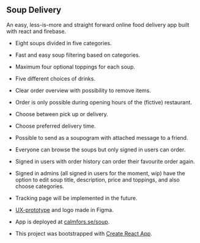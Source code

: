 ## Soup Delivery
An easy, less-is-more and straight forward online food delivery app built with react and firebase.

* Eight soups divided in five categories.

* Fast and easy soup filtering based on categories.

* Maximum four optional toppings for each soup.

* Five different choices of drinks.

* Clear order overview with possibility to remove items.

* Order is only possible during opening hours of the (fictive) restaurant.

* Choose between pick up or delivery.

* Choose preferred delivery time.

* Possible to send as a soupogram with attached message to a friend.

* Everyone can browse the soups but only signed in users can order. 

* Signed in users with order history can order their favourite order again.

* Signed in admins (all signed in users for the moment, wip) have the option to edit soup title, description, price and toppings, and also choose categories.

* Tracking page will be implemented in the future.

* [UX-prototype](https://www.figma.com/proto/kgZVmY3Tr6EQUgLsXTVPgo/Soup?node-id=208%3A1703&scaling=min-zoom) and logo made in Figma.

* App is deployed at [calmfors.se/soup](http://calmfors.se/soup/). 

* This project was bootstrapped with [Create React App](https://github.com/facebook/create-react-app).
